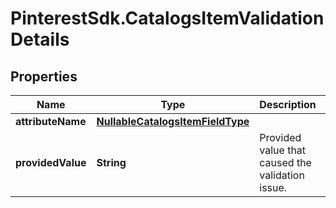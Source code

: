 # PinterestSdk.CatalogsItemValidationDetails

## Properties

Name | Type | Description | Notes
------------ | ------------- | ------------- | -------------
**attributeName** | [**NullableCatalogsItemFieldType**](NullableCatalogsItemFieldType.md) |  | 
**providedValue** | **String** | Provided value that caused the validation issue. | 


